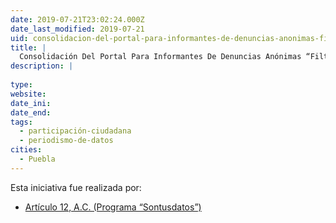 ```yaml
---
date: 2019-07-21T23:02:24.000Z
date_last_modified: 2019-07-21
uid: consolidacion-del-portal-para-informantes-de-denuncias-anonimas-filtraciones-digitales-en-mexico-y-su-escalamiento-a-colombia-costa-rica-y-uruguay
title: |
  Consolidación Del Portal Para Informantes De Denuncias Anónimas “Filtraciones Digitales” En México Y Su Escalamiento A Colombia, Costa Rica Y Uruguay.
description: |
  
type: 
website: 
date_ini: 
date_end: 
tags:
  - participación-ciudadana
  - periodismo-de-datos
cities: 
  - Puebla
---
```


Esta iniciativa fue realizada por:

- [Artículo 12, A.C. (Programa “Sontusdatos”)](/organizaciones/articulo-12-a-c-programa-sontusdatos)
